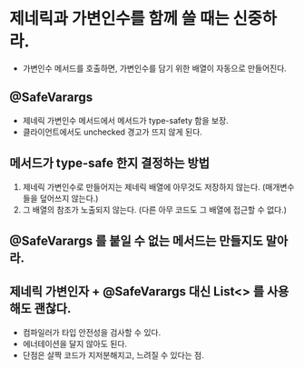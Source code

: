 # 제네릭과 가변인수를 함께 쓸 때는 신중하라.

 - 가변인수 메서드를 호출하면, 가변인수를 담기 위한 배열이 자동으로 만들어진다.
 
 
## @SafeVarargs
 - 제네릭 가변인수 메서드에서 메서드가 type-safety 함을 보장.
 - 클라이언트에서도 unchecked 경고가 뜨지 않게 된다.
 
## 메서드가 type-safe 한지 결정하는 방법
 1. 제네릭 가변인수로 만들어지는 제네릭 배열에 아무것도 저장하지 않는다. (매개변수들을 덮어쓰지 않는다.)
 1. 그 배열의 참조가 노출되지 않는다. (다른 아무 코드도 그 배열에 접근할 수 없다.)
 
## @SafeVarargs 를 붙일 수 없는 메서드는 만들지도 말아라.

## 제네릭 가변인자 + @SafeVarargs 대신 List<> 를 사용해도 괜찮다.
 - 컴파일러가 타입 안전성을 검사할 수 있다.
 - 에너테이션을 달지 않아도 된다.
 - 단점은 살짝 코드가 지저분해지고, 느려질 수 있다는 점.